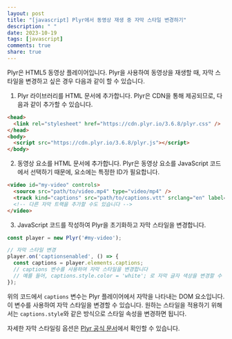 ```yaml
---
layout: post
title: "[javascript] Plyr에서 동영상 재생 중 자막 스타일 변경하기"
description: " "
date: 2023-10-19
tags: [javascript]
comments: true
share: true
---
```


Plyr은 HTML5 동영상 플레이어입니다. Plyr을 사용하여 동영상을 재생할 때, 자막 스타일을 변경하고 싶은 경우 다음과 같이 할 수 있습니다.

1. Plyr 라이브러리를 HTML 문서에 추가합니다. Plyr은 CDN을 통해 제공되므로, 다음과 같이 추가할 수 있습니다.

```html
<head>
  <link rel="stylesheet" href="https://cdn.plyr.io/3.6.8/plyr.css" />
</head>
<body>
  <script src="https://cdn.plyr.io/3.6.8/plyr.js"></script>
</body>
```

2. 동영상 요소를 HTML 문서에 추가합니다. Plyr은 동영상 요소를 JavaScript 코드에서 선택하기 때문에, 요소에는 특정한 ID가 필요합니다.

```html
<video id="my-video" controls>
  <source src="path/to/video.mp4" type="video/mp4" />
  <track kind="captions" src="path/to/captions.vtt" srclang="en" label="English" default />
  <!-- 다른 자막 트랙을 추가할 수도 있습니다 -->
</video>
```

3. JavaScript 코드를 작성하여 Plyr을 초기화하고 자막 스타일을 변경합니다.

```javascript
const player = new Plyr('#my-video');

// 자막 스타일 변경
player.on('captionsenabled', () => {
  const captions = player.elements.captions;
  // captions 변수를 사용하여 자막 스타일을 변경합니다
  // 예를 들어, captions.style.color = 'white'; 로 자막 글자 색상을 변경할 수 있습니다
});
```

위의 코드에서 `captions` 변수는 Plyr 플레이어에서 자막을 나타내는 DOM 요소입니다. 이 변수를 사용하여 자막 스타일을 변경할 수 있습니다. 원하는 스타일을 적용하기 위해서는 `captions.style`와 같은 방식으로 스타일 속성을 변경하면 됩니다.

자세한 자막 스타일링 옵션은 [Plyr 공식 문서](https://github.com/sampotts/plyr#caption-styling)에서 확인할 수 있습니다.